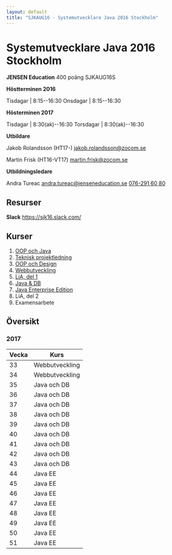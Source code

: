 ```yaml
---
layout: default
title: "SJKAUG16 - Systemutvecklare Java 2016 Stockholm"
---
```



Systemutvecklare Java 2016 Stockholm
====================================
**JENSEN Education**
400 poäng
SJKAUG16S

**Höstterminen 2016**

Tisdagar  | 8:15--16:30
Onsdagar | 8:15--16:30

**Hösterminen 2017**

Tisdagar  | 8:30(ak)--16:30
Torsdagar | 8:30(ak)--16:30

**Utbildare** 

Jakob Rolandsson (HT17-)
<jakob.rolandsson@zocom.se>

Martin Frisk (HT16-VT17)
<martin.frisk@zocom.se>


**Utbildningsledare**

Andra Tureac
<andra.tureac@jenseneducation.se>
[076-291 60 80](tel:0762916080)


Resurser
--------
**Slack**
https://sjk16.slack.com/


Kurser
------
1.	[OOP och Java](oop-och-java/) 
2.	[Teknisk projektledning](tpl/)
3.	[OOP och Design](oop-och-design/)
4.	[Webbutveckling](webbutveckling/) 
5.	[LiA, del 1](lia1/)
6.	[Java & DB](java-o-db/) 
7.	[Java Enterprise Edition](javaee/) 
8.	LiA, del 2
9.	Examensarbete



Översikt
--------


### 2017

Vecka  | Kurs
-------|-------
33  | Webbutveckling
34  | Webbutveckling
35  | Java och DB
36  | Java och DB
37  | Java och DB
38  | Java och DB
39  | Java och DB
40  | Java och DB
41  | Java och DB
42  | Java och DB
43  | Java och DB
44  | Java EE
45  | Java EE
46  | Java EE
47  | Java EE
48  | Java EE
49  | Java EE
50  | Java EE
51  | Java EE

